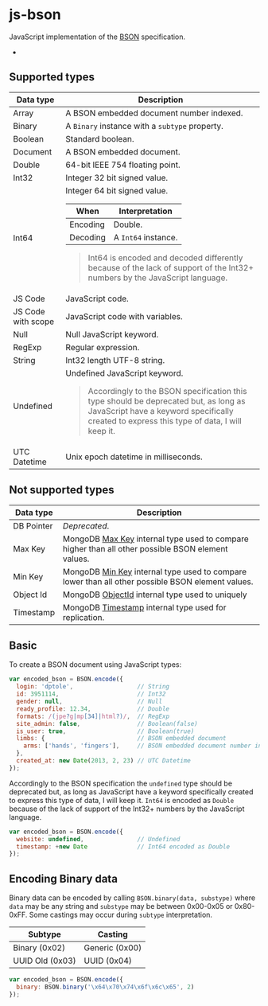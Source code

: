 js-bson
=======

JavaScript implementation of the [BSON](http://bsonspec.org/) specification.

-

## Supported types

Data type | Description
--------- | -----------
Array | A BSON embedded document number indexed.
Binary | A `Binary` instance with a `subtype` property.
Boolean | Standard boolean.
Document | A BSON embedded document.
Double | 64-bit IEEE 754 floating point.
Int32 | Integer 32 bit signed value.
Int64 | Integer 64 bit signed value. <table><thead><th>When</th><th>Interpretation</th></thead><tbody><tr><td>Encoding</td><td>Double.</td><tr><td>Decoding</td><td>A `Int64` instance.</td></tbody></table><blockquote>Int64 is encoded and decoded differently because of the lack of support of the Int32+ numbers by the JavaScript language.</blockquote>
JS Code | JavaScript code.
JS Code with scope | JavaScript code with variables.
Null | Null JavaScript keyword.
RegExp | Regular expression.
String | Int32 length UTF-8 string.
Undefined | Undefined JavaScript keyword. <blockquote>Accordingly to the BSON specification this type should be deprecated but, as long as JavaScript have a keyword specifically created to express this type of data, I will keep it.</blockquote>
UTC Datetime | Unix epoch datetime in milliseconds.

## Not supported types

Data type | Description
--------- | ---------
DB Pointer | *Deprecated*.
Max Key | MongoDB [Max Key](http://docs.mongodb.org/manual/reference/operator/query/type/) internal type used to compare higher than all other possible BSON element values.
Min Key | MongoDB [Min Key](http://docs.mongodb.org/manual/reference/operator/query/type/) internal type used to compare lower than all other possible BSON element values.
Object Id | MongoDB [ObjectId](http://docs.mongodb.org/manual/reference/object-id/) internal type used to uniquely
Timestamp | MongoDB [Timestamp](http://docs.mongodb.org/manual/reference/method/ObjectId.getTimestamp/) internal type used for replication.

## Basic

To create a BSON document using JavaScript types:

```javascript
var encoded_bson = BSON.encode({
  login: 'dptole',                  // String
  id: 3951114,                      // Int32
  gender: null,                     // Null
  ready_profile: 12.34,             // Double
  formats: /(jpe?g|mp[34]|html?)/,  // RegExp
  site_admin: false,                // Boolean(false)
  is_user: true,                    // Boolean(true)
  limbs: {                          // BSON embedded document
    arms: ['hands', 'fingers'],     // BSON embedded document number indexed
  },
  created_at: new Date(2013, 2, 23) // UTC Datetime
});
```

Accordingly to the BSON specification the `undefined` type should be deprecated but, as long as JavaScript have a keyword specifically created to express this type of data, I will keep it.
`Int64` is encoded as `Double` because of the lack of support of the Int32+ numbers by the JavaScript language.

```javascript
var encoded_bson = BSON.encode({
  website: undefined,               // Undefined
  timestamp: +new Date              // Int64 encoded as Double
});
```

## Encoding Binary data

Binary data can be encoded by calling `BSON.binary(data, substype)` where `data` may be any string and `substype` may be between 0x00-0x05 or 0x80-0xFF. Some castings may occur during `subtype` interpretation.

Subtype | Casting
------- | -------
Binary (0x02) | Generic (0x00)
UUID Old (0x03) | UUID (0x04)

```javascript
var encoded_bson = BSON.encode({
  binary: BSON.binary('\x64\x70\x74\x6f\x6c\x65', 2)
});
```
